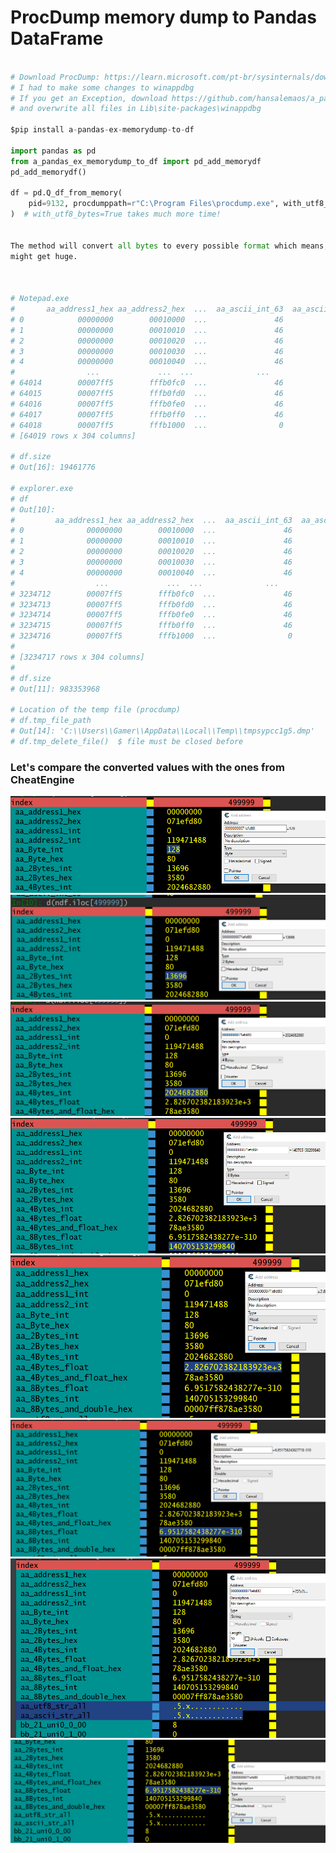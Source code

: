 <h1>ProcDump memory dump to Pandas DataFrame</h1>

```python

# Download ProcDump: https://learn.microsoft.com/pt-br/sysinternals/downloads/procdump
# I had to make some changes to winappdbg
# If you get an Exception, download https://github.com/hansalemaos/a_pandas_ex_memorydump_to_df/blob/main/winappdbg.zip
# and overwrite all files in Lib\site-packages\winappdbg

$pip install a-pandas-ex-memorydump-to-df

import pandas as pd
from a_pandas_ex_memorydump_to_df import pd_add_memorydf
pd_add_memorydf()

df = pd.Q_df_from_memory(
    pid=9132, procdumppath=r"C:\Program Files\procdump.exe", with_utf8_bytes=False
)  # with_utf8_bytes=True takes much more time!


The method will convert all bytes to every possible format which means, the DataFrame 
might get huge. 



# Notepad.exe
#       aa_address1_hex aa_address2_hex  ...  aa_ascii_int_63  aa_ascii_int_66
# 0            00000000        00010000  ...               46               46
# 1            00000000        00010010  ...               46               46
# 2            00000000        00010020  ...               46               46
# 3            00000000        00010030  ...               46               46
# 4            00000000        00010040  ...               46               46
#                ...             ...  ...              ...              ...
# 64014        00007ff5        fffb0fc0  ...               46               46
# 64015        00007ff5        fffb0fd0  ...               46               46
# 64016        00007ff5        fffb0fe0  ...               46               46
# 64017        00007ff5        fffb0ff0  ...               46               46
# 64018        00007ff5        fffb1000  ...                0                0
# [64019 rows x 304 columns]

# df.size
# Out[16]: 19461776

# explorer.exe
# df
# Out[10]:
#         aa_address1_hex aa_address2_hex  ...  aa_ascii_int_63  aa_ascii_int_66
# 0              00000000        00010000  ...               46               46
# 1              00000000        00010010  ...               46               46
# 2              00000000        00010020  ...               46               46
# 3              00000000        00010030  ...               46               46
# 4              00000000        00010040  ...               46               46
#                  ...             ...  ...              ...              ...
# 3234712        00007ff5        fffb0fc0  ...               46               46
# 3234713        00007ff5        fffb0fd0  ...               46               46
# 3234714        00007ff5        fffb0fe0  ...               46               46
# 3234715        00007ff5        fffb0ff0  ...               46               46
# 3234716        00007ff5        fffb1000  ...                0                0
#
# [3234717 rows x 304 columns]
#
# df.size
# Out[11]: 983353968

# Location of the temp file (procdump)
# df.tmp_file_path
# Out[14]: 'C:\\Users\\Gamer\\AppData\\Local\\Temp\\tmpsypcc1g5.dmp'
# df.tmp_delete_file()  $ file must be closed before

```

### Let's compare the converted values with the ones from CheatEngine

<img title="" src="https://github.com/hansalemaos/screenshots/raw/main/debugdf/debugdf_00000001.png" alt="">

<img title="" src="https://github.com/hansalemaos/screenshots/raw/main/debugdf/debugdf_00000002.png" alt="">

<img title="" src="https://github.com/hansalemaos/screenshots/raw/main/debugdf/debugdf_00000003.png" alt="">

<img title="" src="https://github.com/hansalemaos/screenshots/raw/main/debugdf/debugdf_00000004.png" alt="">

<img title="" src="https://github.com/hansalemaos/screenshots/raw/main/debugdf/debugdf_00000005.png" alt="">

<img title="" src="https://github.com/hansalemaos/screenshots/raw/main/debugdf/debugdf_00000006.png" alt="">

<img title="" src="https://github.com/hansalemaos/screenshots/raw/main/debugdf/debugdf_00000007.png" alt="">

<img title="" src="https://github.com/hansalemaos/screenshots/raw/main/debugdf/debugdf_00000008.png" alt="">
